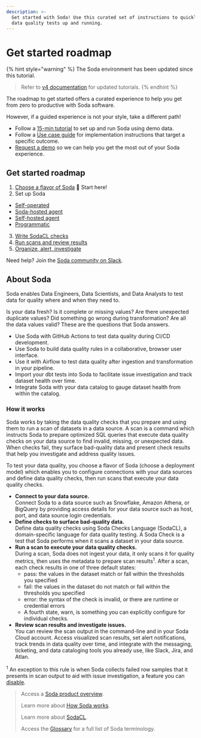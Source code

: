 ```yaml
---
description: >-
  Get started with Soda! Use this curated set of instructions to quickly get
  data quality tests up and running.
---
```


# Get started roadmap

{% hint style="warning" %}
The Soda environment has been updated since this tutorial.

> Refer to [v4 documentation](https://app.gitbook.com/s/A2PmHkO5cBgeRPdiPPOG/quickstart) for updated tutorials.
{% endhint %}

The roadmap to get started offers a curated experience to help you get from zero to productive with Soda software.

However, if a guided experience is not your style, take a different path!

* Follow a [15-min tutorial](./) to set up and run Soda using demo data.
* Follow a [Use case guide](../use-case-guides/) for implementation instructions that target a specific outcome.
* [Request a demo](https://www.soda.io/schedule-a-demo) so we can help you get the most out of your Soda experience.

## Get started roadmap

1. [Choose a flavor of Soda](setup-guide.md) 🚀 Start here!
2. Set up Soda

* [Self-operated](install.md)
* [Soda-hosted agent](managed-agent.md)
* [Self-hosted agent](deploy.md)
* [Programmatic](programmatic.md)

3. [Write SodaCL checks](../soda-cl-overview/)
4. [Run scans and review results](../run-a-scan/)
5. [Organize, alert, investigate](../collaborate/)

Need help? Join the [Soda community on Slack](https://community.soda.io/slack).

## About Soda

Soda enables Data Engineers, Data Scientists, and Data Analysts to test data for quality where and when they need to.

Is your data fresh? Is it complete or missing values? Are there unexpected duplicate values? Did something go wrong during transformation? Are all the data values valid? These are the questions that Soda answers.

* Use Soda with GitHub Actions to test data quality during CI/CD development.
* Use Soda to build data quality rules in a collaborative, browser user interface.
* Use it with Airflow to test data quality after ingestion and transformation in your pipeline.
* Import your dbt tests into Soda to facilitate issue investigation and track dataset health over time.
* Integrate Soda with your data catalog to gauge dataset health from within the catalog.

### How it works <a href="#how-it-works" id="how-it-works"></a>

Soda works by taking the data quality checks that you prepare and using them to run a scan of datasets in a data source. A scan is a command which instructs Soda to prepare optimized SQL queries that execute data quality checks on your data source to find invalid, missing, or unexpected data. When checks fail, they surface bad-quality data and present check results that help you investigate and address quality issues.

To test your data quality, you choose a flavor of Soda (choose a deployment model) which enables you to configure connections with your data sources and define data quality checks, then run scans that execute your data quality checks.

* **Connect to your data source.**\
  Connect Soda to a data source such as Snowflake, Amazon Athena, or BigQuery by providing access details for your data source such as host, port, and data source login credentials.
* **Define checks to surface bad-quality data.**\
  Define data quality checks using Soda Checks Language (SodaCL), a domain-specific language for data quality testing. A Soda Check is a test that Soda performs when it scans a dataset in your data source.
* **Run a scan to execute your data quality checks.**\
  During a scan, Soda does not ingest your data, it only scans it for quality metrics, then uses the metadata to prepare scan results<sup>1</sup>. After a scan, each check results in one of three default states:
  * pass: the values in the dataset match or fall within the thresholds you specified
  * fail: the values in the dataset do not match or fall within the thresholds you specified
  * error: the syntax of the check is invalid, or there are runtime or credential errors
  * A fourth state, warn, is something you can explicitly configure for individual checks.
* **Review scan results and investigate issues.**\
  You can review the scan output in the command-line and in your Soda Cloud account. Access visualized scan results, set alert notifications, track trends in data quality over time, and integrate with the messaging, ticketing, and data cataloging tools you already use, like Slack, Jira, and Atlan.

<sup>1</sup> An exception to this rule is when Soda collects failed row samples that it presents in scan output to aid with issue investigation, a feature you can [disable](https://docs.soda.io/soda-cl/failed-row-samples.html#disable-all-failed-row-samples).

> Access a [Soda product overview](https://docs.soda.io/soda/product-overview.html).
>
> Learn more about [How Soda works](https://docs.soda.io/soda-library/how-library-works.html).
>
> Learn more about [SodaCL](https://docs.soda.io/soda-cl/metrics-and-checks.html).
>
> Access the [Glossary](https://docs.soda.io/soda/glossary.html) for a full list of Soda terminology.
